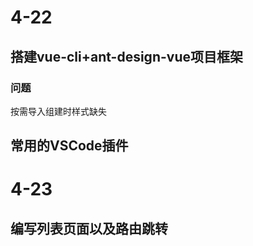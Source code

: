 # 4-22

## 搭建vue-cli+ant-design-vue项目框架

### 问题

按需导入组建时样式缺失

## 常用的VSCode插件

# 4-23

## 编写列表页面以及路由跳转



